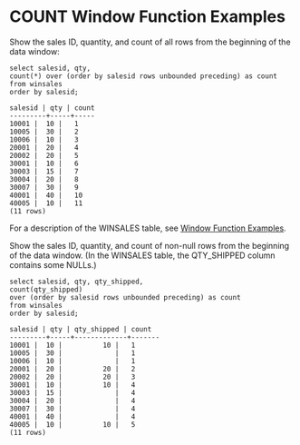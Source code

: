 # COUNT Window Function Examples<a name="r_Examples_of_count_WF"></a>

 Show the sales ID, quantity, and count of all rows from the beginning of the data window: 

```
select salesid, qty,
count(*) over (order by salesid rows unbounded preceding) as count
from winsales
order by salesid;

salesid | qty | count
---------+-----+-----
10001 |  10 |   1
10005 |  30 |   2
10006 |  10 |   3
20001 |  20 |   4
20002 |  20 |   5
30001 |  10 |   6
30003 |  15 |   7
30004 |  20 |   8
30007 |  30 |   9
40001 |  40 |   10
40005 |  10 |   11
(11 rows)
```

For a description of the WINSALES table, see [Window Function Examples](r_Window_function_examples.md)\. 

 Show the sales ID, quantity, and count of non\-null rows from the beginning of the data window\. \(In the WINSALES table, the QTY\_SHIPPED column contains some NULLs\.\) 

```
select salesid, qty, qty_shipped,
count(qty_shipped)
over (order by salesid rows unbounded preceding) as count
from winsales
order by salesid;

salesid | qty | qty_shipped | count
---------+-----+-------------+-------
10001 |  10 |          10 |   1
10005 |  30 |             |   1
10006 |  10 |             |   1
20001 |  20 |          20 |   2
20002 |  20 |          20 |   3
30001 |  10 |          10 |   4
30003 |  15 |             |   4
30004 |  20 |             |   4
30007 |  30 |             |   4
40001 |  40 |             |   4
40005 |  10 |          10 |   5
(11 rows)
```